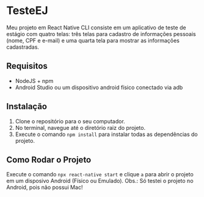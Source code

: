 # TesteEJ

Meu projeto em React Native CLI consiste em um aplicativo de teste de estágio com quatro telas: três telas para cadastro de informações pessoais (nome, CPF e e-mail) e uma quarta tela para mostrar as informações cadastradas.

## Requisitos

* NodeJS + npm
* Android Studio ou um dispositivo android físico conectado via adb

## Instalação

1. Clone o repositório para o seu computador.
2. No terminal, navegue até o diretório raiz do projeto.
3. Execute o comando `npm install` para instalar todas as dependências do projeto.

## Como Rodar o Projeto

Execute o comando `npx react-native start` e clique `a` para abrir o projeto em um disposivo Android (Físico ou Emulado).
Obs.: Só testei o projeto no Android, pois não possui Mac!
